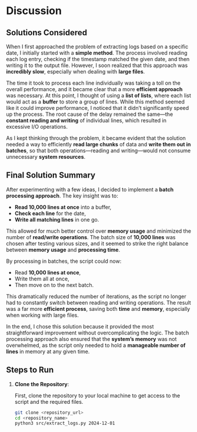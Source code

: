 # Discussion

## Solutions Considered

When I first approached the problem of extracting logs based on a specific date, I initially started with a **simple method**. The process involved reading each log entry, checking if the timestamp matched the given date, and then writing it to the output file. However, I soon realized that this approach was **incredibly slow**, especially when dealing with **large files**. 

The time it took to process each line individually was taking a toll on the overall performance, and it became clear that a more **efficient approach** was necessary. At this point, I thought of using a **list of lists**, where each list would act as a **buffer** to store a group of lines. While this method seemed like it could improve performance, I noticed that it didn’t significantly speed up the process. The root cause of the delay remained the same—the **constant reading and writing** of individual lines, which resulted in excessive I/O operations.

As I kept thinking through the problem, it became evident that the solution needed a way to efficiently **read large chunks** of data and **write them out in batches**, so that both operations—reading and writing—would not consume unnecessary **system resources**.

## Final Solution Summary

After experimenting with a few ideas, I decided to implement a **batch processing approach**. The key insight was to:

- **Read 10,000 lines at once** into a buffer,
- **Check each line** for the date,
- **Write all matching lines** in one go.

This allowed for much better control over **memory usage** and minimized the number of **read/write operations**. The batch size of **10,000 lines** was chosen after testing various sizes, and it seemed to strike the right balance between **memory usage** and **processing time**.

By processing in batches, the script could now:

- Read **10,000 lines at once**,
- Write them all at once,
- Then move on to the next batch.

This dramatically reduced the number of iterations, as the script no longer had to constantly switch between reading and writing operations. The result was a far more **efficient process**, saving both **time** and **memory**, especially when working with large files.

In the end, I chose this solution because it provided the most straightforward improvement without overcomplicating the logic. The batch processing approach also ensured that the **system’s memory** was not overwhelmed, as the script only needed to hold a **manageable number of lines** in memory at any given time.

## Steps to Run

1. **Clone the Repository**:
   
   First, clone the repository to your local machine to get access to the script and the required files.
   
   ```bash
   git clone <repository_url>
   cd <repository_name>
   python3 src/extract_logs.py 2024-12-01
